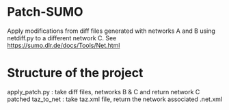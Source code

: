 # Patch-SUMO
Apply modifications from diff files generated with networks A and B using netdiff.py to a different network C.
See https://sumo.dlr.de/docs/Tools/Net.html 
# Structure of the project
apply_patch.py : take diff files, networks B & C and return network C patched
taz_to_net : take taz.xml file, return the network associated .net.xml



